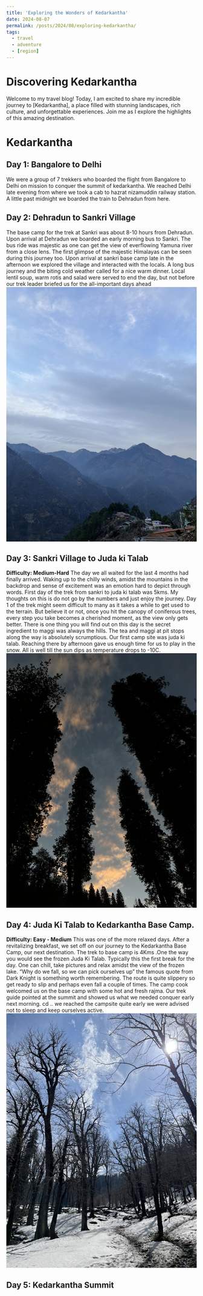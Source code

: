 ```yaml
---
title: 'Exploring the Wonders of Kedarkantha'
date: 2024-08-07
permalink: /posts/2024/08/exploring-kedarkantha/
tags:
  - travel
  - adventure
  - [region]
---
```


# Discovering Kedarkantha

Welcome to my travel blog! Today, I am excited to share my incredible journey to [Kedarkantha], a place filled with stunning landscapes, rich culture, and unforgettable experiences. Join me as I explore the highlights of this amazing destination.

# Kedarkantha

## Day 1: Bangalore to Delhi
We were a group of 7 trekkers who boarded the flight from Bangalore to Delhi on mission to conquer the summit of kedarkantha. We reached Delhi late evening from where we took a cab to hazrat nizamuddin railway station. A little past midnight we boarded the train to Dehradun from here.

## Day 2: Dehradun to Sankri Village
The base camp for the trek at Sankri was about 8-10 hours from Dehradun. Upon arrival at Dehradun we boarded an early morning bus to Sankri. The bus ride was majestic as one can get the view of everflowing Yamuna river from a close lens. The first glimpse of the majestic Himalayas can be seen during this journey too. Upon arrival at sankri base camp late in the afternoon we explored the village and interacted with the locals. A long bus journey and the biting cold weather called for a nice warm dinner. Local lentil soup, warm rotis and salad were served to end the day, but not before our trek leader briefed us for the all-important days ahead
![Ked-3](/images/ked-3.jpg)


## Day 3: Sankri Village to Juda ki Talab
**Difficulty: Medium-Hard**
The day we all waited for the last 4 months had finally arrived. Waking up to the chilly winds, amidst the mountains in the backdrop and sense of excitement was an emotion hard to depict through words. First day of the trek from sankri to juda ki talab was 5kms. My thoughts on this is do not go by the numbers and just enjoy the journey. Day 1 of the trek might seem difficult to many as it takes a while to get used to the terrain. But believe it or not, once you hit the canopy of coniferous trees, every step you take becomes a cherished moment, as the view only gets better.
There is one thing you will find out on this day is the secret ingredient to maggi was always the hills. The tea and maggi at pit stops along the way is absolutely scrumptious. Our first camp site was juda ki talab. Reaching there by afternoon gave us enough time for us to play in the snow. All is well till the sun dips as temperature drops to -10C.
![Ked-4](/images/ked-4.jpg)


## Day 4: Juda Ki Talab to Kedarkantha Base Camp.
**Difficulty: Easy - Medium**
This was one of the more relaxed days. After a revitalizing breakfast, we set off on our journey to the Kedarkantha Base Camp, our next destination. The trek to base camp is 4Kms .One the way you would see the frozen Juda Ki Talab. Typically this the first break for the day. One can chill, take pictures and relax amidst the view of the frozen lake. “Why do we fall, so we can pick ourselves up” the famous quote from Dark Knight is something worth remembering. The route is quite slippery so get ready to slip and perhaps even fall a couple of times. The camp cook welcomed us on the base camp with some hot and fresh rajma. Our trek guide pointed at the summit and showed us what we needed conquer early next morning.  cd .. we reached the campsite quite early we were advised not to sleep and keep ourselves active.
![Ked-2](/images/ked-2.jpg)

## Day 5: Kedarkantha Summit

